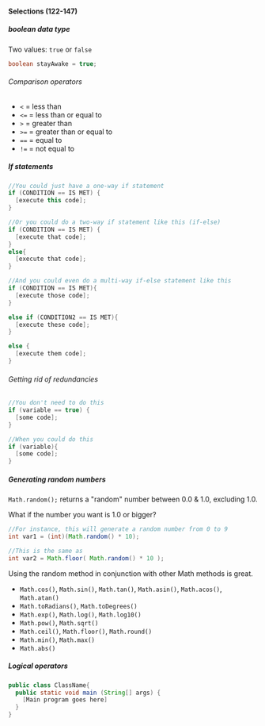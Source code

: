 #### Selections (122-147)

##### boolean data type
Two values: ```true``` or ```false```
```Java
boolean stayAwake = true;
```

###### Comparison operators
* ```<``` = less than
* ```<=``` = less than or equal to
* ```>``` = greater than
* ```>=``` = greater than or equal to
* ```==``` = equal to
* ```!=``` = not equal to

##### If statements
```Java
//You could just have a one-way if statement
if (CONDITION == IS MET) {
  [execute this code];
}

//Or you could do a two-way if statement like this (if-else)
if (CONDITION == IS MET) {
  [execute that code];
}
else{
  [execute that code];
}

//And you could even do a multi-way if-else statement like this
if (CONDITION == IS MET){
  [execute those code];
}

else if (CONDITION2 == IS MET){
  [execute these code];
}

else {
  [execute them code];
}
```

###### Getting rid of redundancies 
```Java
//You don't need to do this
if (variable == true) {
  [some code];
}

//When you could do this
if (variable){
  [some code];
}
```

##### Generating random numbers
```Math.random();``` returns a "random" number between 0.0 & 1.0, excluding 1.0.

What if the number you want is 1.0 or bigger?
```Java
//For instance, this will generate a random number from 0 to 9
int var1 = (int)(Math.random() * 10); 

//This is the same as
int var2 = Math.floor( Math.random() * 10 );
```

Using the random method in conjunction with other Math methods is great.

* ```Math.cos()```, ```Math.sin()```, ```Math.tan()```, ```Math.asin()```, ```Math.acos()```, ```Math.atan()```
* ```Math.toRadians()```, ```Math.toDegrees()```
* ```Math.exp()```, ```Math.log()```, ```Math.log10()```
* ```Math.pow()```, ```Math.sqrt()```
* ```Math.ceil()```, ```Math.floor()```, ```Math.round()```
* ```Math.min()```, ```Math.max()```
* ```Math.abs()```

##### Logical operators


``` Java
public class ClassName{
  public static void main (String[] args) {
    [Main program goes here]
  }
}
```
